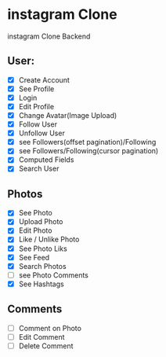 # instagram Clone

instagram Clone Backend

## User:

- [x] Create Account
- [x] See Profile
- [x] Login
- [x] Edit Profile
- [x] Change Avatar(Image Upload)
- [x] Follow User
- [x] Unfollow User
- [x] see Followers(offset pagination)/Following
- [x] see Followers/Following(cursor pagination)
- [x] Computed Fields
- [x] Search User

## Photos

- [x] See Photo
- [x] Upload Photo
- [x] Edit Photo
- [x] Like / Unlike Photo
- [x] See Photo Liks
- [x] See Feed
- [x] Search Photos
- [ ] see Photo Comments
- [x] See Hashtags

## Comments

- [ ] Comment on Photo
- [ ] Edit Comment
- [ ] Delete Comment
